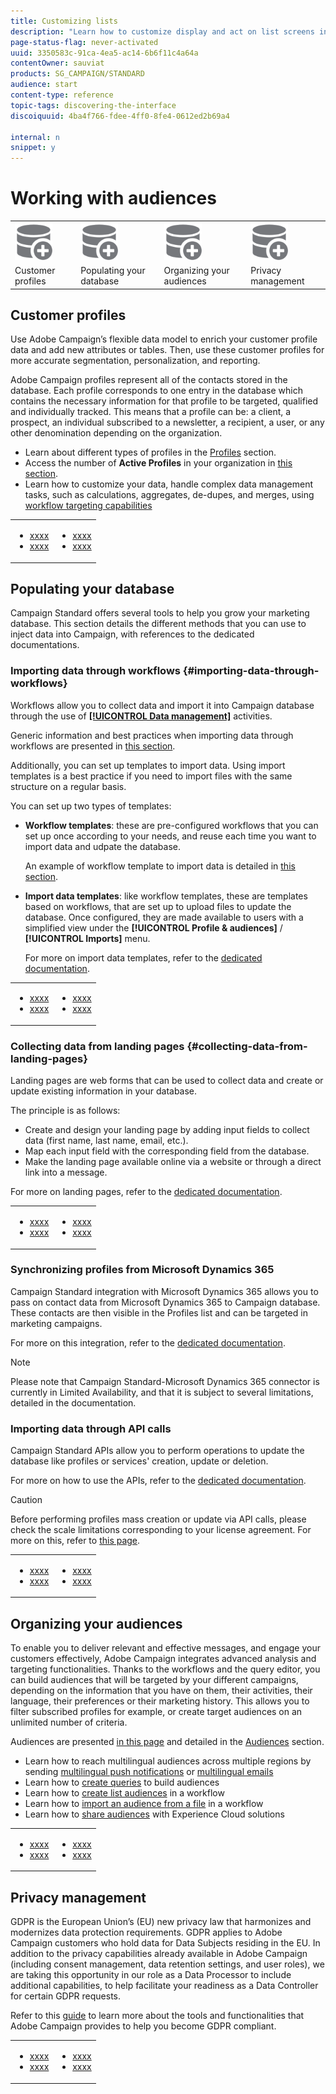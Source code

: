 ```yaml
---
title: Customizing lists
description: "Learn how to customize display and act on list screens in Adobe Campaign Standard:sorting, filtering, deleting or duplicating elements. Lists screens display elements of one or several given resources."
page-status-flag: never-activated
uuid: 3350583c-91ca-4ea5-ac14-6b6f11c4a64a
contentOwner: sauviat
products: SG_CAMPAIGN/STANDARD
audience: start
content-type: reference
topic-tags: discovering-the-interface
discoiquuid: 4ba4f766-fdee-4ff0-8fe4-0612ed2b69a4

internal: n
snippet: y
---
```


# Working with audiences

<table>
<tr>
    <td valign="top">
        <a href="../../start/using/work-with-audiences.md"><img width="60px" alt="conditions" src="assets/icon_profile.svg"/></a>
    </td>
    <td valign="top">
        <a href="../../api/using/creating-a-service.md"><img width="60px" alt="conditions" src="assets/icon_profile.svg"/></a>
    </td>
    <td valign="top">
        <a href="../../api/using/interacting-with-custom-resources.md"><img width="60px" alt="conditions" src="assets/icon_profile.svg"/></a>
    </td>
    <td valign="top">
        <a href="../../api/using/interacting-with-marketing-history.md"><img width="60px" alt="conditions" src="assets/icon_profile.svg"/></a>
    </td>
</tr>
<tr>
<td>Customer profiles</td>
<td>Populating your database</td>
<td>Organizing your audiences</td>
<td>Privacy management</td>
</tr>
</table>

## Customer profiles

Use Adobe Campaign’s flexible data model to enrich your customer profile data and add new attributes or tables. Then, use these customer profiles for more accurate segmentation, personalization, and reporting.

Adobe Campaign profiles represent all of the contacts stored in the database. Each profile corresponds to one entry in the database which contains the necessary information for that profile to be targeted, qualified and individually tracked. This means that a profile can be: a client, a prospect, an individual subscribed to a newsletter, a recipient, a user, or any other denomination depending on the organization.

* Learn about different types of profiles in the [Profiles](../../audiences/using/about-profiles.md) section.
* Access the number of **Active Profiles** in your organization in [this section](../../audiences/using/active-profiles.md).
* Learn how to customize your data, handle complex data management tasks, such as calculations, aggregates, de-dupes, and merges, using [workflow targeting capabilities](../../automating/using/about-targeting-activities.md)

<table><tr>
<td>
<ul>
<li><a href="xxxx">xxxx</a></li>
<li><a href="xxxx">xxxx</a></li>
</ul>
</td>
<td>
<ul>
<li><a href="xxxx">xxxx</a></li>
<li><a href="xxxx">xxxx</a></li>
</ul>
</td>
</tr></table>

## Populating your database

Campaign Standard offers several tools to help you grow your marketing database. This section details the different methods that you can use to inject data into Campaign, with references to the dedicated documentations.

### Importing data through workflows {#importing-data-through-workflows}

Workflows allow you to collect data and import it into Campaign database through the use of [**[!UICONTROL Data management]**](../../automating/using/about-data-management-activities.md) activities.

Generic information and best practices when importing data through workflows are presented in [this section](../../automating/using/importing-data.md).

Additionally, you can set up templates to import data. Using import templates is a best practice if you need to import files with the same structure on a regular basis.

You can set up two types of templates:

* **Workflow templates**: these are pre-configured workflows that you can set up once according to your needs, and reuse each time you want to import data and udpate the database.

    An example of workflow template to import data is detailed in [this section](../../automating/using/importing-data.md#example--import-workflow-template).

* **Import data templates**: like workflow templates, these are templates based on workflows, that are set up to upload files to update the database. Once configured, they are made available to users with a simplified view under the **[!UICONTROL Profile & audiences]** / **[!UICONTROL Imports]** menu.

    For more on import data templates, refer to the [dedicated documentation](../../automating/using/importing-data-with-import-templates.md).

<table><tr>
<td>
<ul>
<li><a href="xxxx">xxxx</a></li>
<li><a href="xxxx">xxxx</a></li>
</ul>
</td>
<td>
<ul>
<li><a href="xxxx">xxxx</a></li>
<li><a href="xxxx">xxxx</a></li>
</ul>
</td>
</tr></table>

### Collecting data from landing pages {#collecting-data-from-landing-pages}

Landing pages are web forms that can be used to collect data and create or update existing information in your database.

The principle is as follows:

* Create and design your landing page by adding input fields to collect data (first name, last name, email, etc.).
* Map each input field with the corresponding field from the database.
* Make the landing page available online via a website or through a direct link into a message.

For more on landing pages, refer to the [dedicated documentation](../../channels/using/getting-started-with-landing-pages.md).

<table><tr>
<td>
<ul>
<li><a href="xxxx">xxxx</a></li>
<li><a href="xxxx">xxxx</a></li>
</ul>
</td>
<td>
<ul>
<li><a href="xxxx">xxxx</a></li>
<li><a href="xxxx">xxxx</a></li>
</ul>
</td>
</tr></table>

### Synchronizing profiles from Microsoft Dynamics 365

Campaign Standard integration with Microsoft Dynamics 365 allows you to pass on contact data from Microsoft Dynamics 365 to Campaign database.
These contacts are then visible in the Profiles list and can be targeted in marketing campaigns.

For more on this integration, refer to the [dedicated documentation](https://helpx.adobe.com/campaign/kb/acs-ms-dynamics.html).

>[!NOTE]
>
>Please note that Campaign Standard-Microsoft Dynamics 365 connector is currently in Limited Availability, and that it is subject to several limitations, detailed in the documentation.

### Importing data through API calls

Campaign Standard APIs allow you to perform operations to update the database like profiles or services' creation, update or deletion.

For more on how to use the APIs, refer to the [dedicated documentation](../../api/using/about-campaign-standard-apis.md).

>[!CAUTION]
>
>Before performing profiles mass creation or update via API calls, please check the scale limitations corresponding to your license agreement. For more on this, refer to [this page](https://helpx.adobe.com/legal/product-descriptions/campaign-standard.html#ITInfrastructureResourcesbyActiveProfilesTiers).

<table><tr>
<td>
<ul>
<li><a href="xxxx">xxxx</a></li>
<li><a href="xxxx">xxxx</a></li>
</ul>
</td>
<td>
<ul>
<li><a href="xxxx">xxxx</a></li>
<li><a href="xxxx">xxxx</a></li>
</ul>
</td>
</tr></table>

## Organizing your audiences

To enable you to deliver relevant and effective messages, and engage your customers effectively, Adobe Campaign integrates advanced analysis and targeting functionalities. Thanks to the workflows and the query editor, you can build audiences that will be targeted by your different campaigns, depending on the information that you have on them, their activities, their language, their preferences or their marketing history. This allows you to filter subscribed profiles for example, or create target audiences on an unlimited number of criteria.

Audiences are presented [in this page](../../audiences/using/about-audiences.md) and detailed in the [Audiences](../../audiences/using/creating-audiences.md) section.

* Learn how to reach multilingual audiences across multiple regions by sending [multilingual push notifications](../../channels/using/creating-a-multilingual-push-notification.md) or [multilingual emails](../../channels/using/creating-a-multilingual-email.md)
* Learn how to [create queries](../../audiences/using/creating-audiences.md#creating-query-audiences) to build audiences
* Learn how to [create list audiences](../../audiences/using/creating-audiences.md#creating-list-audiences) in a workflow
* Learn how to [import an audience from a file](../../audiences/using/creating-audiences.md#creating-file-audiences) in a workflow
* Learn how to [share audiences](../../audiences/using/creating-audiences.md#creating-experience-cloud-audiences) with Experience Cloud solutions

<table><tr>
<td>
<ul>
<li><a href="xxxx">xxxx</a></li>
<li><a href="xxxx">xxxx</a></li>
</ul>
</td>
<td>
<ul>
<li><a href="xxxx">xxxx</a></li>
<li><a href="xxxx">xxxx</a></li>
</ul>
</td>
</tr></table>

## Privacy management

GDPR is the European Union’s (EU) new privacy law that harmonizes and modernizes data protection requirements. GDPR applies to Adobe Campaign customers who hold data for Data Subjects residing in the EU. In addition to the privacy capabilities already available in Adobe Campaign (including consent management, data retention settings, and user roles), we are taking this opportunity in our role as a Data Processor to include additional capabilities, to help facilitate your readiness as a Data Controller for certain GDPR requests.

Refer to this [guide](https://docs.campaign.adobe.com/doc/standard/getting_started/en/ACS_GDPR.html) to learn more about the tools and functionalities that Adobe Campaign provides to help you become GDPR compliant.

<table><tr>
<td>
<ul>
<li><a href="xxxx">xxxx</a></li>
<li><a href="xxxx">xxxx</a></li>
</ul>
</td>
<td>
<ul>
<li><a href="xxxx">xxxx</a></li>
<li><a href="xxxx">xxxx</a></li>
</ul>
</td>
</tr></table>
